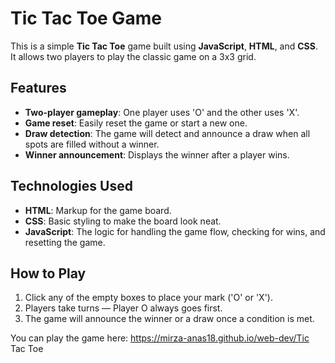 # Tic Tac Toe Game

This is a simple **Tic Tac Toe** game built using **JavaScript**, **HTML**, and **CSS**. It allows two players to play the classic game on a 3x3 grid.

## Features

- **Two-player gameplay**: One player uses 'O' and the other uses 'X'.
- **Game reset**: Easily reset the game or start a new one.
- **Draw detection**: The game will detect and announce a draw when all spots are filled without a winner.
- **Winner announcement**: Displays the winner after a player wins.

## Technologies Used

- **HTML**: Markup for the game board.
- **CSS**: Basic styling to make the board look neat.
- **JavaScript**: The logic for handling the game flow, checking for wins, and resetting the game.

## How to Play

1. Click any of the empty boxes to place your mark ('O' or 'X').
2. Players take turns — Player O always goes first.
3. The game will announce the winner or a draw once a condition is met.

You can play the game here:  https://mirza-anas18.github.io/web-dev/Tic Tac Toe
